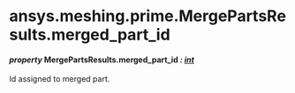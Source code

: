 # ansys.meshing.prime.MergePartsResults.merged_part_id

<a id="ansys.meshing.prime.MergePartsResults.merged_part_id"></a>

#### *property* MergePartsResults.merged_part_id *: [int](https://docs.python.org/3.11/library/functions.html#int)*

Id assigned to merged part.

<!-- !! processed by numpydoc !! -->
